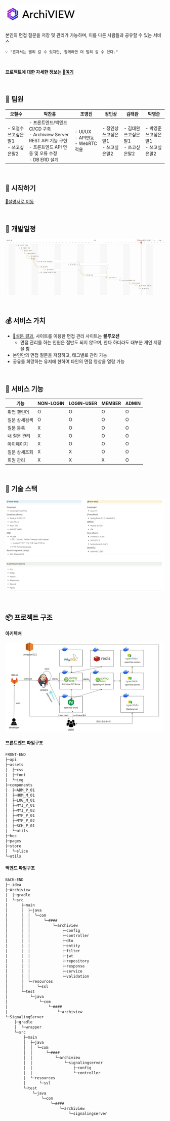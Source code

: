 # <img src="Readme/symbolLogo-removebg-preview.png" height="60">
본인의 면접 질문을 저장 및 관리가 가능하며, 이를 다른 사람들과 공유할 수 있는 서비스
```
💡 "혼자서는 빨리 갈 수 있지만, 함께라면 더 멀리 갈 수 있다."
```

<br>

**프로젝트에 대한 자세한 정보는 [🔗여기](https://www.notion.so/ArchiVIEW-f80411bf395f423a83470e3752959183)**

<br>

## 👦 팀원
| 오철수 | 박찬홍 | 조영진 | 정인상 | 김태완 | 박영준 |
|--------|--------|--------|--------|--------|--------|
| - 오철수 쓰고싶은말1<br>- 쓰고싶은말2 | - 프론트엔드/백엔드 CI/CD 구축<br>- Archiview Server REST API 기능 구현<br>- 프론트엔드 API 연동 및 오류 수정<br>- DB ERD 설계 |- UI/UX<br>- API연동<br>- WebRTC 적용 | - 정인상 쓰고싶은말1<br>- 쓰고싶은말2 | - 김태완 쓰고싶은말1<br>- 쓰고싶은말2| - 박영준 쓰고싶은말1<br>- 쓰고싶은말2 |

<br>

## 🚩 시작하기
[🔗설명서로 이동](exec/README.md)

<br>

## 📅 개발일정
![개발 일정](Readme/개발일정.PNG)

<br>

## 💰 서비스 가치
- [🔗설문 결과](https://leeward-letter-425.notion.site/256e4cf5a94e4b3cab78c7bac1204b3d), 사이트를 이용한 면접 관리 사이트는 **블루오션**
    - 면접 관리를 하는 인원은 절반도 되지 않으며, 한다 하더라도 대부분 개인 저장을 함 
- 본인만의 면접 질문을 저장하고, 태그별로 관리 가능
- 공유를 희망하는 유저에 한하여 타인의 면접 영상을 열람 가능

<br>

## 🔧 서비스 기능
| 기능 | NON-LOGIN | LOGIN-USER | MEMBER | ADMIN |
|-----------|------|--------|-------|-------|
|취업 캘린더|O|O|O|O|
|질문 상세검색|O|O|O|O|
|질문 등록|X|O|O|O|
|내 질문 관리|X|O|O|O|
|마이페이지|X|O|O|O|
|질문 상세조회|X|X|O|O|
|회원 관리|X|X|X|O|

<br>

## 🧰 기술 스택
![기술 스택](Readme/기술_스택.PNG)

<br>

## 📦 프로젝트 구조

#### 아키텍쳐
![아키텍쳐](Readme/archiview_아키텍쳐.JPG)

#### 프론트엔드 파일구조
```
FRONT-END
├─api
├─assets
│  ├─css
│  ├─font
│  └─img
├─components
│  ├─ADM_P_01
│  ├─HOM_M_01
│  ├─LOG_M_01
│  ├─MYI_P_01
│  ├─MYI_P_02
│  ├─MYP_P_01
│  ├─MYP_P_02
│  ├─SCH_P_01
│  └─utils
├─hoc
├─pages
├─store
│  └─slice
└─utils
```

#### 백엔드 파일구조
```
BACK-END
├─.idea
├─Archiview
│  ├─gradle
│  └─src
│      ├─main
│      │  ├─java
│      │  │  └─com
│      │  │      └─####
│      │  │          └─archiview
│      │  │              ├─config
│      │  │              ├─controller
│      │  │              ├─dto
│      │  │              ├─entity
│      │  │              ├─filter
│      │  │              ├─jwt
│      │  │              ├─repository
│      │  │              ├─response
│      │  │              ├─service
│      │  │              └─validation
│      │  └─resources
│      │      └─ssl
│      └─test
│          └─java
│              └─com
│                  └─####
│                      └─archiview
└─SignalingServer
    ├─gradle
    │  └─wrapper
    └─src
        ├─main
        │  ├─java
        │  │  └─com
        │  │      └─####
        │  │          └─archiview
        │  │              └─signalingserver
        │  │                  ├─config
        │  │                  └─controller
        │  └─resources
        │      └─ssl
        └─test
            └─java
                └─com
                    └─####
                        └─archiview
                            └─signalingserver

```

